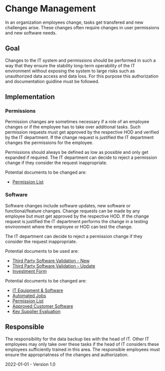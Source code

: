 # Change Management

In an organization employees change, tasks get transfered and new challenges arise. These changes often require changes in user permissions and new software needs.

## Goal

Changes to the IT system and permissions should be performed in such a way that they ensure the stability long-term operability of the IT environment without exposing the system to large risks such as unauthorized data access and data loss. For this purpose this authorization and documentation guidline must be followed.

## Implementation

### Permissions

Permission changes are sometimes necessary if a role of an employee changes or if the employee has to take over additional tasks. Such permission requests must get approved by the respective HOD and verified by the IT department. If the change request is justified the IT department changes the permissions for the employee.

Permissions should always be defined as low as possible and only get expanded if required. The IT department can decide to reject a permission change if they consider the request inappropriate.

Potential documents to be changed are:

* [Permission List](../../Processes/IT/Permission%20List.md)

### Software

Software changes include software updates, new software or functional/feature changes. Change requests can be made by any employee but must get approved by the respective HOD. If the change request is justified the IT department performs the change in a testing environment where the employee or HOD can test the change.

The IT department can decide to reject a permission change if they consider the request inappropriate.

Potential documents to be used are:

* [Third Party Software Validation - New](../../Processes/IT/Third%20Party%20Software%20Validation%20-%20New.md)
* [Third Party Software Validation - Update](../../Processes/IT/Third%20Party%20Software%20Validation%20-%20New.md)
* [Investment Form](../../Processes/Purchase/Investment%20Form.md)

Potential documents to be changed are:

* [IT Equipment & Software](../../Processes/IT/IT%20Equipment%20&%20Software.md)
* [Automated Jobs](../../Processes/IT/Automated%20Jobs.md)
* [Permission List](../../Processes/IT/Permission%20List.md)
* [Approved Customer Software](../../Processes/Support/Approved%20Customer%20Software.md)
* [Key Supplier Evaluation](../../Processes/Purchase/Key%20Supplier%20Evaluation.md)

## Responsible

The responsibility for the data backup lies with the head of IT. Other IT employees may only take over these tasks if the head of IT considers these employees sufficiently trained in this area. The responsible employees must ensure the appropriatness of the changes and authorization.

2022-01-01 - Version 1.0

